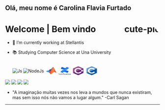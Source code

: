 ## Olá, meu nome é Carolina Flavia Furtado

# Welcome | Bem vindo <img align="right" alt="cute-pic" height="150" style="border-radius:50px;" src="https://i.pinimg.com/564x/c1/00/a3/c100a3c97f8b6a04278d91547ee557bb.jpg">
- 🔭 I’m currently working at Stellantis
- :books: Studying Computer Science at Una University <div style="display: inline_block"><br>
  <img align="center" alt="Js" height="30" width="40" src="https://cdn.jsdelivr.net/gh/devicons/devicon/icons/javascript/javascript-original.svg">
  <img align="center" alt="NodeJs" height="30" width="40" src="https://cdn.jsdelivr.net/gh/devicons/devicon/icons/nodejs/nodejs-original-wordmark.svg">
  <img align="center" alt="Matlab" height="30" width="40" src="https://raw.githubusercontent.com/devicons/devicon/1119b9f84c0290e0f0b38982099a2bd027a48bf1/icons/matlab/matlab-original.svg">
  <img align="center" alt="Confluence" height="30" width="40" src="https://raw.githubusercontent.com/devicons/devicon/1119b9f84c0290e0f0b38982099a2bd027a48bf1/icons/confluence/confluence-original-wordmark.svg">
  <img align="center" alt="Csharp" height="30" width="40" src="https://raw.githubusercontent.com/devicons/devicon/master/icons/csharp/csharp-original.svg">
  <img align="center" alt="C" height="30" width="40" src="https://raw.githubusercontent.com/devicons/devicon/1119b9f84c0290e0f0b38982099a2bd027a48bf1/icons/c/c-original.svg">
 
  
  </img>
</div>

<a href="https://www.instagram.com/flavia_ffurtado/" target="_blank"><img src="https://img.shields.io/badge/-Instagram-%23E4405F?style=for-the-badge&logo=instagram&logoColor=white" target="_blank"></a>
<a href="https://www.linkedin.com/in/carolina-furtado18/" target="_blank"><img src="https://img.shields.io/badge/-LinkedIn-%230077B5?style=for-the-badge&logo=linkedin&logoColor=white" target="_blank"></a>
<a href="https://discordapp.com/users/754290776162172949" target="blank"><img src="https://img.shields.io/badge/Discord-7289DA?style=for-the-badge&logo=discord&logoColor=white" target="blank" ></a>
<a href = "mailto:carolinaffffurtado@gmail.com"><img src="https://img.shields.io/badge/-Gmail-%23333?style=for-the-badge&logo=gmail&logoColor=white" target="blank"></a>
 


  </div>

- "A imaginação muitas vezes nos leva a mundos que nunca existiram, mas sem isso nós não vamos a lugar algum." -Carl Sagan

----------------------------------------------------------------------------------
